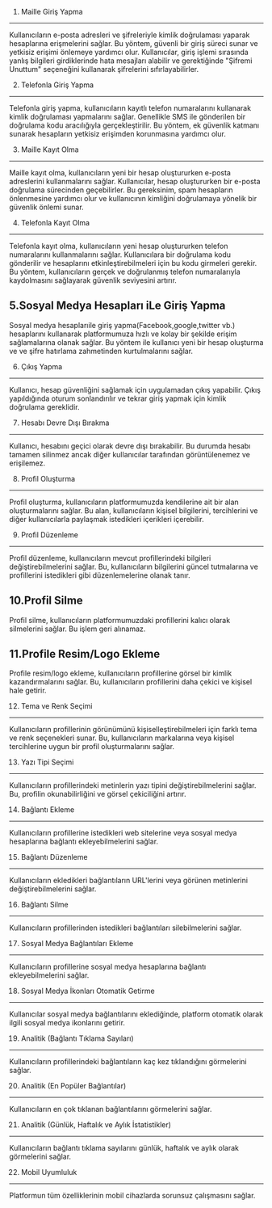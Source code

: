 
1. Maille Giriş Yapma
---
Kullanıcıların e-posta adresleri ve şifreleriyle kimlik doğrulaması yaparak hesaplarına erişmelerini sağlar. Bu yöntem, güvenli bir giriş süreci sunar ve yetkisiz erişimi önlemeye yardımcı olur. Kullanıcılar, giriş işlemi sırasında yanlış bilgileri girdiklerinde hata mesajları alabilir ve gerektiğinde "Şifremi Unuttum" seçeneğini kullanarak şifrelerini sıfırlayabilirler.

2. Telefonla Giriş Yapma
---
Telefonla giriş yapma, kullanıcıların kayıtlı telefon numaralarını kullanarak kimlik doğrulaması yapmalarını sağlar. Genellikle SMS ile gönderilen bir doğrulama kodu aracılığıyla gerçekleştirilir. Bu yöntem, ek güvenlik katmanı sunarak hesapların yetkisiz erişimden korunmasına yardımcı olur.

3. Maille Kayıt Olma
---
Maille kayıt olma, kullanıcıların yeni bir hesap oluştururken e-posta adreslerini kullanmalarını sağlar. Kullanıcılar, hesap oluştururken bir e-posta doğrulama sürecinden geçebilirler. Bu gereksinim, spam hesapların önlenmesine yardımcı olur ve kullanıcının kimliğini doğrulamaya yönelik bir güvenlik önlemi sunar.

4. Telefonla Kayıt Olma
---
Telefonla kayıt olma, kullanıcıların yeni hesap oluştururken telefon numaralarını kullanmalarını sağlar. Kullanıcılara bir doğrulama kodu gönderilir ve hesaplarını etkinleştirebilmeleri için bu kodu girmeleri gerekir. Bu yöntem, kullanıcıların gerçek ve doğrulanmış telefon numaralarıyla kaydolmasını sağlayarak güvenlik seviyesini artırır.

5.Sosyal Medya Hesapları iLe Giriş Yapma
---
Sosyal medya hesaplarıile giriş yapma(Facebook,google,twitter vb.) hesaplarını kullanarak platformumuza hızlı ve kolay bir şekilde erişim sağlamalarına olanak sağlar.
Bu yöntem ile kullanıcı yeni bir hesap oluşturma ve ve şifre hatırlama zahmetinden kurtulmalarını sağlar.

6. Çıkış Yapma
---
Kullanıcı, hesap güvenliğini sağlamak için uygulamadan çıkış yapabilir. Çıkış yapıldığında oturum sonlandırılır ve tekrar giriş yapmak için kimlik doğrulama gereklidir.

7. Hesabı Devre Dışı Bırakma
---
Kullanıcı, hesabını geçici olarak devre dışı bırakabilir. Bu durumda hesabı tamamen silinmez ancak diğer kullanıcılar tarafından görüntülenemez ve erişilemez.

8. Profil Oluşturma
---
Profil oluşturma, kullanıcıların platformumuzda kendilerine ait bir alan oluşturmalarını sağlar. Bu alan, kullanıcıların kişisel bilgilerini, tercihlerini ve diğer kullanıcılarla paylaşmak istedikleri içerikleri içerebilir.

9. Profil Düzenleme
---
Profil düzenleme, kullanıcıların mevcut profillerindeki bilgileri değiştirebilmelerini sağlar. Bu, kullanıcıların bilgilerini güncel tutmalarına ve profillerini istedikleri gibi düzenlemelerine olanak tanır.

10.Profil Silme
---
Profil silme, kullanıcıların platformumuzdaki profillerini kalıcı olarak silmelerini sağlar. Bu işlem geri alınamaz.

11.Profile Resim/Logo Ekleme
---
Profile resim/logo ekleme, kullanıcıların profillerine görsel bir kimlik kazandırmalarını sağlar. Bu, kullanıcıların profillerini daha çekici ve kişisel hale getirir.

12. Tema ve Renk Seçimi
---
Kullanıcıların profillerinin görünümünü kişiselleştirebilmeleri için farklı tema ve renk seçenekleri sunar. Bu, kullanıcıların markalarına veya kişisel tercihlerine uygun bir profil oluşturmalarını sağlar.

13. Yazı Tipi Seçimi
---
Kullanıcıların profillerindeki metinlerin yazı tipini değiştirebilmelerini sağlar. Bu, profilin okunabilirliğini ve görsel çekiciliğini artırır.

14. Bağlantı Ekleme
---
Kullanıcıların profillerine istedikleri web sitelerine veya sosyal medya hesaplarına bağlantı ekleyebilmelerini sağlar.

15. Bağlantı Düzenleme
---
Kullanıcıların ekledikleri bağlantıların URL'lerini veya görünen metinlerini değiştirebilmelerini sağlar.

16. Bağlantı Silme
---
Kullanıcıların profillerinden istedikleri bağlantıları silebilmelerini sağlar.

17. Sosyal Medya Bağlantıları Ekleme
---
Kullanıcıların profillerine sosyal medya hesaplarına bağlantı ekleyebilmelerini sağlar.

18. Sosyal Medya İkonları Otomatik Getirme
---
Kullanıcılar sosyal medya bağlantılarını eklediğinde, platform otomatik olarak ilgili sosyal medya ikonlarını getirir.

19. Analitik (Bağlantı Tıklama Sayıları)
---
Kullanıcıların profillerindeki bağlantıların kaç kez tıklandığını görmelerini sağlar.

20. Analitik (En Popüler Bağlantılar)
---
Kullanıcıların en çok tıklanan bağlantılarını görmelerini sağlar.

21. Analitik (Günlük, Haftalık ve Aylık İstatistikler)
---
Kullanıcıların bağlantı tıklama sayılarını günlük, haftalık ve aylık olarak görmelerini sağlar.

22. Mobil Uyumluluk
---
Platformun tüm özelliklerinin mobil cihazlarda sorunsuz çalışmasını sağlar.
